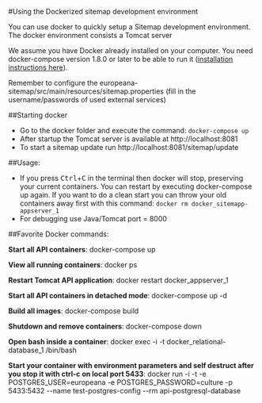 #Using the Dockerized sitemap development environment

You can use docker to quickly setup a Sitemap development environment. The docker environment consists a Tomcat server

We assume you have Docker already installed on your computer. You need docker-compose version 1.8.0 or later to 
be able to run it ([installation instructions here](https://github.com/docker/compose/releases)).

Remember to configure the europeana-sitemap/src/main/resources/sitemap.properties (fill in the username/passwords of used external services)

##Starting docker
- Go to the docker folder and execute the command: `docker-compose up`
- After startup the Tomcat server is available at http://localhost:8081
- To start a sitemap update run http://localhost:8081/sitemap/update

##Usage:
 - If you press <kbd>Ctrl</kbd>+<kbd>C</kbd> in the terminal then docker will stop, preserving your current containers. You can restart by
   executing docker-compose up again. If you want to do a clean start you can throw your old containers away first with
   this command: `docker rm docker_sitemapp-appserver_1`
 - For debugging use Java/Tomcat port = 8000


##Favorite Docker commands:

**Start all API containers**: docker-compose up

**View all running containers**:
docker ps

**Restart Tomcat API application**:
docker restart docker_appserver_1

**Start all API containers in detached mode**:
docker-compose up -d

**Build all images**:
docker-compose build

**Shutdown and remove containers**:
docker-compose down

**Open bash inside a container**:
docker exec -i -t docker_relational-database_1 /bin/bash

**Start your container with environment parameters and self destruct after you stop it with ctrl-c on local port 5433**:
docker run -i -t -e POSTGRES_USER=europeana -e POSTGRES_PASSWORD=culture -p 5433:5432 --name test-postgres-config --rm api-postgresql-database

